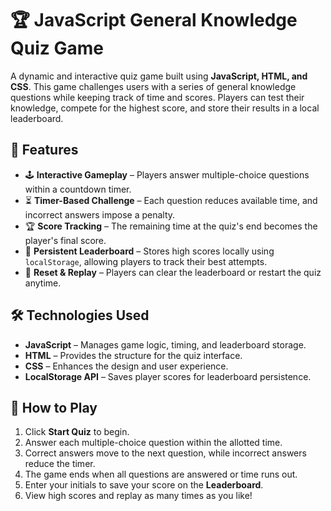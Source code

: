 # 🏆 JavaScript General Knowledge Quiz Game

A dynamic and interactive quiz game built using **JavaScript, HTML, and CSS**. This game challenges users with a series of general knowledge questions while keeping track of time and scores. Players can test their knowledge, compete for the highest score, and store their results in a local leaderboard.

## 🎯 Features

- 🕹️ **Interactive Gameplay** – Players answer multiple-choice questions within a countdown timer.  
- ⏳ **Timer-Based Challenge** – Each question reduces available time, and incorrect answers impose a penalty.  
- 🏆 **Score Tracking** – The remaining time at the quiz's end becomes the player's final score.  
- 📜 **Persistent Leaderboard** – Stores high scores locally using `localStorage`, allowing players to track their best attempts.  
- 🔄 **Reset & Replay** – Players can clear the leaderboard or restart the quiz anytime.

## 🛠️ Technologies Used

- **JavaScript** – Manages game logic, timing, and leaderboard storage.  
- **HTML** – Provides the structure for the quiz interface.  
- **CSS** – Enhances the design and user experience.  
- **LocalStorage API** – Saves player scores for leaderboard persistence.

## 📜 How to Play

1. Click **Start Quiz** to begin.  
2. Answer each multiple-choice question within the allotted time.  
3. Correct answers move to the next question, while incorrect answers reduce the timer.  
4. The game ends when all questions are answered or time runs out.  
5. Enter your initials to save your score on the **Leaderboard**.  
6. View high scores and replay as many times as you like!
